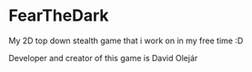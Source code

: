 # FearTheDark
My 2D top down stealth game that i work on in my free time :D

Developer and creator of this game is David Olejár
